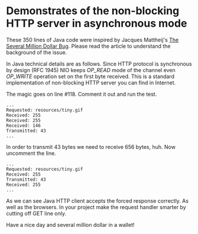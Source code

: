 Demonstrates of the non-blocking HTTP server in asynchronous mode
==========

These 350 lines of Java code were inspired by Jacques Mattheij's [The Several Million Dollar Bug].
Please read the article to understand the background of the issue. 


In Java technical details are as follows. Since HTTP protocol is synchronous by design (RFC 1945) NIO keeps *OP_READ* mode of the channel even *OP_WRITE* operation set on the first byte received.
This is a standard implementation of non-blocking HTTP server you can find in Internet. 

The magic goes on line #118. Comment it out and run the test.

```
...
Requested: resources/tiny.gif
Received: 255
Received: 255
Received: 146
Transmitted: 43
...
```

In order to transmit 43 bytes we need to receive 656 bytes, huh. Now uncomment the line.

```
...
Requested: resources/tiny.gif
Received: 255
Transmitted: 43
Received: 255
...
```

As we can see Java HTTP client accepts the forced response correctly. As well as the browsers. 
In your project make the request handler smarter by cutting off GET line only.


Have a nice day and several million dollar in a wallet!

[The Several Million Dollar Bug]:http://jacquesmattheij.com/the-several-million-dollar-bug
